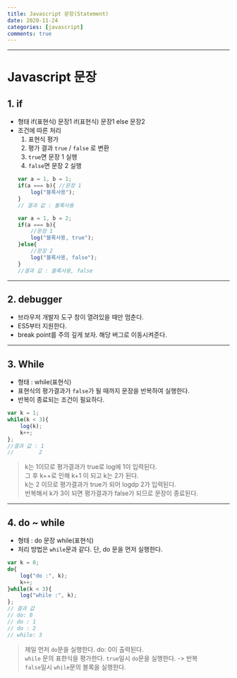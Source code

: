 ```yaml
---
title: Javascript 문장(Statement)
date: 2020-11-24
categories: [javascript]
comments: true
---
```


---

# Javascript 문장

## 1. if

* 형태
    if(표현식) 문장1
    if(표현식) 문장1 else 문장2
* 조건에 따른 처리
    1. 표현식 평가
    2. 평가 결과 `true` / `false` 로 변환
    3. `true`면 문장 1 실행
    4. `false`면 문장 2 실행
    ```js
    var a = 1, b = 1;
    if(a === b){ //문장 1
        log("블록사용");
    }
    // 결과 값 : 불록사용
    ```
    ```js
    var a = 1, b = 2;
    if(a === b){
        //문장 1
        log("블록사용, true");
    }else{
        //문장 2
        log("블록사용, false");
    }
    //결과 값 : 블록사용, false
    ```

---

## 2. debugger

* 브라우저 개발자 도구 창이 열려있을 때만 멈춘다.
* ES5부터 지원한다.
* break point를 주의 깊게 보자. 해당 버그로 이동시켜준다.
    
---

## 3. While

* 형태 : while(표현식)
* 표현식의 평가결과가 `false`가 될 때까지 문장을 반복하여 실행한다.
* 반복이 종료되는 조건이 필요하다.

```js
var k = 1;
while(k < 3){
    log(k);
    k++; 
}; 
//결과 값 : 1
//        2
```
> k는 1이므로 평가결과가 true로 log에 1이 입력된다.  
> 그 후 k++로 인해 k+1 이 되고 k는 2가 된다.  
> k는 2 이므로 평가결과가 true가 되어 logdp 2가 입력된다.  
> 반복해서 k가 3이 되면 평가결과가 false가 되므로 문장이 종료된다.

---

## 4. do ~ while

* 형태 : do 문장 while(표현식)
* 처리 방법은 `while`문과 같다. <span class="color2">단, do 문을 먼저 실행한다.</span>

```js
var k = 0;
do{
    log("do :", k);
    k++;
}while(k < 3){
    log("while :", k);
};
// 결과 값
// do: 0
// do : 1
// do : 2
// while: 3
```
> 제일 먼저 `do`문을 실행한다. do: 0이 출력된다.  
> `while` 문의 표햔식을 평가한다. `true`일시 `do`문을 실행한다. -> 반복  
> `false`일시 `while`문의 블록을 실행한다.